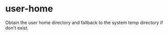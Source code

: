 # user-home
Obtain the user home directory and fallback to the system temp directory if don't exist.
